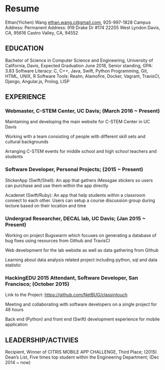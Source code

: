 # Resume

Ethan(Yichen) Wang
ethan.wang.c@gmail.com, 925-997-1828
Campus Address:                                                                                                            Permanent Address:
919 Drake Dr #174                                                                                                              22205 West Lyndon
Davis, CA, 95616                                                                                                        Castro Valley, CA, 94552

## EDUCATION

Bachelor of Science in Computer Science and Engineering,
University of California, Davis, Expected Graduation June 2018, Senior standing, GPA: 3.83 
Software Literacy: C, C++, Java, Swift, Python Programming, Git, HTML, UNIX, R
Software Tools: Realm, Alamofire, Docker, Vagrant, TravisCI, Django, Angular.js, Prolog, LISP


## EXPERIENCE

### Webmaster, C-STEM Center, UC Davis;                                                                     (March 2016 ~ Present)

Maintaining and developing the main website for C-STEM Center in UC Davis

Working with a team consisting of people with different skill sets and cultural backgrounds

Arranging C-STEM events for middle school and high school teachers and students 

### Software Developer, Personal Projects;                                                                        (2015 ~ Present) 

StickerApp (Swift/Shell): An app that gathers iMessgae stickers so users can purchase and use them within the app directly

Acadenet (Swift/Ruby): An app that help students within a classroom connect to each other. Users can setup a course discussion group during lecture based on their location and time 

### Undergrad Researcher, DECAL lab, UC Davis;                                                                (Jan 2015 ~ Present)

Working on project Bugswarm which focuses on generating a database of bug fixes using resources from Github and TravisCI

Web development for the lab website as well as data gathering from Github

Learning about data analysis related project including python, sql and data statistic

### HackingEDU 2015 Attendant, Software Developer, San Francisco;                                                   (October 2015)

Link to the Project: https://github.com/NetBUG/classintouch

Meeting and collaborating with software developers on a single project for 48 hours 

Back end (Python) and front end (Swift) development experience for mobile application 


## LEADERSHIP/ACTIVIES
Recipient, Winner of CITRIS MOBILE APP CHALLENGE, Third Place;                                                          (2015)
Dean’s List, Five times top student within the Engineering Department;                                        (Dec 2014 ~ now)
